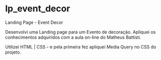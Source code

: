 # lp_event_decor
Landing Page - Event Decor

Desenvolvi uma Landing page para um Evento de decoração.
Apliquei os conhecimentos adquiridos com a aula on-line do Matheus Battisti.

Utilizei HTML | CSS - e pela primeira fez apliquei Media Query no CSS do projeto.


